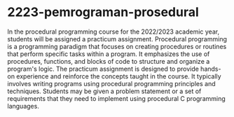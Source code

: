 # 2223-pemrograman-prosedural

In the procedural programming course for the 2022/2023 academic year, students will be assigned a practicum assignment. Procedural programming is a programming paradigm that focuses on creating procedures or routines that perform specific tasks within a program. It emphasizes the use of procedures, functions, and blocks of code to structure and organize a program's logic.
The practicum assignment is designed to provide hands-on experience and reinforce the concepts taught in the course. It typically involves writing programs using procedural programming principles and techniques. Students may be given a problem statement or a set of requirements that they need to implement using procedural C programming languages.
